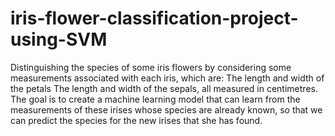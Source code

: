 # iris-flower-classification-project-using-SVM
Distinguishing the species of some iris flowers by considering some measurements associated with each iris, which are: The length and width of the petals The length and width of the sepals, all measured in centimetres. The goal is to create a machine learning model that can learn from the measurements of these irises whose species are already known,  so that we can predict the species for the new irises that she has found.
